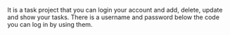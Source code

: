 It is a task project that you can login your account and add, delete, update and show your tasks. There is a username and password below the code you can log in by using them.
